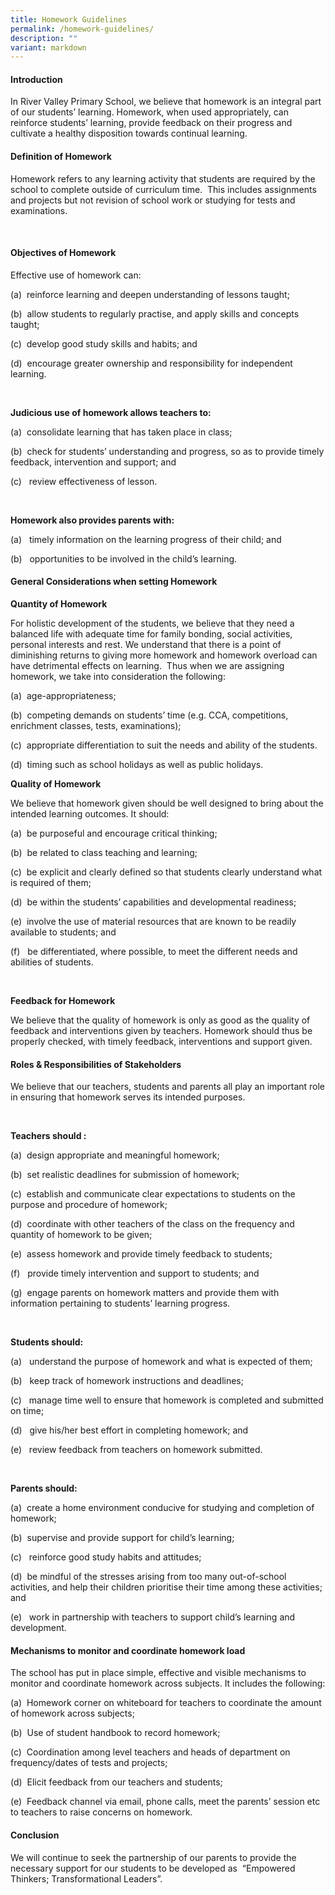 ```yaml
---
title: Homework Guidelines
permalink: /homework-guidelines/
description: ""
variant: markdown
---
```

#### Introduction

In River Valley Primary School, we believe that homework is an integral part of our students’ learning. Homework, when used appropriately, can reinforce students’ learning, provide feedback on their progress and cultivate a healthy disposition towards continual learning. 

#### Definition of Homework

Homework refers to any learning activity that students are required by the school to complete outside of curriculum time.  This includes assignments and projects but not revision of school work or studying for tests and examinations.

 

#### Objectives of Homework

Effective use of homework can:

(a)  reinforce learning and deepen understanding of lessons taught;

(b)  allow students to regularly practise, and apply skills and concepts taught;

(c)  develop good study skills and habits; and

(d)  encourage greater ownership and responsibility for independent learning.

   

**Judicious use of homework allows teachers to:**

(a)  consolidate learning that has taken place in class;

(b)  check for students’ understanding and progress, so as to provide timely feedback, intervention and support; and

(c)   review effectiveness of lesson.

   

**Homework also provides parents with:**

(a)   timely information on the learning progress of their child; and

(b)   opportunities to be involved in the child’s learning.

#### General Considerations when setting Homework

**Quantity of Homework**  

For holistic development of the students, we believe that they need a balanced life with adequate time for family bonding, social activities, personal interests and rest. We understand that there is a point of diminishing returns to giving more homework and homework overload can have detrimental effects on learning.  Thus when we are assigning homework, we take into consideration the following:

(a)  age-appropriateness;

(b)  competing demands on students’ time (e.g. CCA, competitions, enrichment classes, tests, examinations);

(c)  appropriate differentiation to suit the needs and ability of the students.

(d)  timing such as school holidays as well as public holidays.

**Quality of Homework**  

We believe that homework given should be well designed to bring about the intended learning outcomes. It should:

(a)  be purposeful and encourage critical thinking;

(b)  be related to class teaching and learning;

(c)  be explicit and clearly defined so that students clearly understand what is required of them;

(d)  be within the students’ capabilities and developmental readiness;

(e)  involve the use of material resources that are known to be readily available to students; and

(f)   be differentiated, where possible, to meet the different needs and abilities of students.

  

**Feedback for Homework**  

We believe that the quality of homework is only as good as the quality of feedback and interventions given by teachers. Homework should thus be properly checked, with timely feedback, interventions and support given. 

#### Roles & Responsibilities of Stakeholders



We believe that our teachers, students and parents all play an important role in ensuring that homework serves its intended purposes.  

  

**Teachers should :**



(a)  design appropriate and meaningful homework;

(b)  set realistic deadlines for submission of homework;

(c)  establish and communicate clear expectations to students on the purpose and procedure of homework;

(d)  coordinate with other teachers of the class on the frequency and quantity of homework to be given;

(e)  assess homework and provide timely feedback to students;

(f)   provide timely intervention and support to students; and

(g)  engage parents on homework matters and provide them with information pertaining to students’ learning progress.

   

**Students should:**

(a)   understand the purpose of homework and what is expected of them;

(b)   keep track of homework instructions and deadlines;

(c)   manage time well to ensure that homework is completed and submitted on time;

(d)   give his/her best effort in completing homework; and

(e)   review feedback from teachers on homework submitted.

  

**Parents should:**

(a)  create a home environment conducive for studying and completion of homework;

(b)  supervise and provide support for child’s learning;

(c)   reinforce good study habits and attitudes;

(d)  be mindful of the stresses arising from too many out-of-school activities, and help their children prioritise their time among these activities; and

(e)   work in partnership with teachers to support child’s learning and development.

#### Mechanisms to monitor and coordinate homework load



The school has put in place simple, effective and visible mechanisms to monitor and coordinate homework across subjects. It includes the following:



(a)  Homework corner on whiteboard for teachers to coordinate the amount of homework across subjects;

(b)  Use of student handbook to record homework;

(c)  Coordination among level teachers and heads of department on  frequency/dates of tests and projects;

(d)  Elicit feedback from our teachers and students;

(e)  Feedback channel via email, phone calls, meet the parents’ session etc to teachers to raise concerns on homework.

#### Conclusion



We will continue to seek the partnership of our parents to provide the necessary support for our students to be developed as  “Empowered Thinkers; Transformational Leaders”.